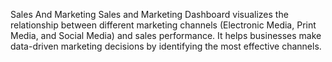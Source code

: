 Sales And Marketing
Sales and Marketing Dashboard visualizes the relationship between different marketing channels (Electronic Media, Print Media, and Social Media) and sales performance. It helps businesses make data-driven marketing decisions by identifying the most effective channels.



